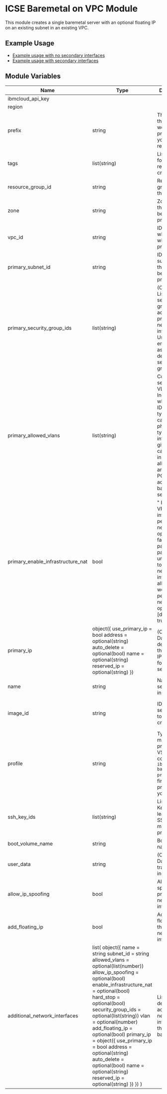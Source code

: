 # ICSE Baremetal on VPC Module

This module creates a single baremetal server with an optional floating IP on an existing subnet in an existing VPC.

## Example Usage

- [Example usage with no secondary interfaces](./acceptance_tests/module_test/)
- [Example usage with secondary interfaces](./acceptance_tests/secondary_nic_test/)

## Module Variables

Name                              | Type                                                                                                                                                                                                                                                                                                                                                                                                                                                                    | Description                                                                                                                                                                                                                  | Sensitive | Default
--------------------------------- | ----------------------------------------------------------------------------------------------------------------------------------------------------------------------------------------------------------------------------------------------------------------------------------------------------------------------------------------------------------------------------------------------------------------------------------------------------------------------- | ---------------------------------------------------------------------------------------------------------------------------------------------------------------------------------------------------------------------------- | --------- | -----------------------------------------
ibmcloud_api_key                  |                                                                                                                                                                                                                                                                                                                                                                                                                                                                         |                                                                                                                                                                                                                              |           | 
region                            |                                                                                                                                                                                                                                                                                                                                                                                                                                                                         |                                                                                                                                                                                                                              |           | 
prefix                            | string                                                                                                                                                                                                                                                                                                                                                                                                                                                                  | The prefix that you would like to prepend to your resources                                                                                                                                                                  |           | 
tags                              | list(string)                                                                                                                                                                                                                                                                                                                                                                                                                                                            | List of Tags for the resource created                                                                                                                                                                                        |           | null
resource_group_id                 | string                                                                                                                                                                                                                                                                                                                                                                                                                                                                  | Resource group ID for the VSI                                                                                                                                                                                                |           | null
zone                              | string                                                                                                                                                                                                                                                                                                                                                                                                                                                                  | Zone where the VSI will be provisioned                                                                                                                                                                                       |           | 
vpc_id                            | string                                                                                                                                                                                                                                                                                                                                                                                                                                                                  | ID of the VPC where VSI will be provisioned                                                                                                                                                                                  |           | 
primary_subnet_id                 | string                                                                                                                                                                                                                                                                                                                                                                                                                                                                  | ID of the subnet where the VSI will be provisioned.                                                                                                                                                                          |           | 
primary_security_group_ids        | list(string)                                                                                                                                                                                                                                                                                                                                                                                                                                                            | (Optional) List of security group ids to add to the primary network interface. Using an empty list will assign the default VPC security group.                                                                               |           | []
primary_allowed_vlans             | list(string)                                                                                                                                                                                                                                                                                                                                                                                                                                                            | Comma separated VLANs, Indicates what VLAN IDs (for VLAN type only) can use this physical (PCI type) interface. A given VLAN can only be in the allowed_vlans array for one PCI type adapter per bare metal server.          |           | null
primary_enable_infrastructure_nat | bool                                                                                                                                                                                                                                                                                                                                                                                                                                                                    | " If true, the VPC infrastructure performs any needed NAT operations. If false, the packet is passed unmodified to/from the network interface, allowing the workload to perform any needed NAT operations. [default : true]" |           | true
primary_ip                        | object({ use_primary_ip = bool address = optional(string) auto_delete = optional(bool) name = optional(string) reserved_ip = optional(string) })                                                                                                                                                                                                                                                                                                                        | (Optional) Data describing the primary IP address for the server.                                                                                                                                                            |           | { use_primary_ip = false }
name                              | string                                                                                                                                                                                                                                                                                                                                                                                                                                                                  | Name of the server instance                                                                                                                                                                                                  |           | icse
image_id                          | string                                                                                                                                                                                                                                                                                                                                                                                                                                                                  | ID of the server image to use for VSI creation                                                                                                                                                                               |           | r010-68ec6c5d-c687-4dd3-8259-6f10d24ecd44
profile                           | string                                                                                                                                                                                                                                                                                                                                                                                                                                                                  | Type of machine profile for VSI. Use the command `ibmcloud is baremetal-profiles` to find available profiles in your region                                                                                                  |           | cx2-metal-96x192
ssh_key_ids                       | list(string)                                                                                                                                                                                                                                                                                                                                                                                                                                                            | List of SSH Key Ids. At least one SSH key must be provided                                                                                                                                                                   |           | 
boot_volume_name                  | string                                                                                                                                                                                                                                                                                                                                                                                                                                                                  | Boot volume name                                                                                                                                                                                                             |           | eth0
user_data                         | string                                                                                                                                                                                                                                                                                                                                                                                                                                                                  | (Optional) Data to transfer to instance                                                                                                                                                                                      |           | null
allow_ip_spoofing                 | bool                                                                                                                                                                                                                                                                                                                                                                                                                                                                    | Allow IP spoofing on primary network interface                                                                                                                                                                               |           | false
add_floating_ip                   | bool                                                                                                                                                                                                                                                                                                                                                                                                                                                                    | Add a floating IP to the primary network interface.                                                                                                                                                                          |           | false
additional_network_interfaces     | list( object({ name = string subnet_id = string allowed_vlans = optional(list(number)) allow_ip_spoofing = optional(bool) enable_infrastructure_nat = optional(bool) hard_stop = optional(bool) security_group_ids = optional(list(string)) vlan = optional(number) add_floating_ip = optional(bool) primary_ip = object({ use_primary_ip = bool address = optional(string) auto_delete = optional(bool) name = optional(string) reserved_ip = optional(string) }) }) ) | List describing additional network interface for the baremetal                                                                                                                                                               |           | []
